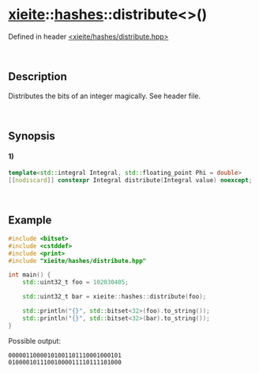 # [xieite](../../xieite.md)\:\:[hashes](../../hashes.md)\:\:distribute\<\>\(\)
Defined in header [<xieite/hashes/distribute.hpp>](../../../include/xieite/hashes/distribute.hpp)

&nbsp;

## Description
Distributes the bits of an integer magically. See header file.

&nbsp;

## Synopsis
#### 1)
```cpp
template<std::integral Integral, std::floating_point Phi = double>
[[nodiscard]] constexpr Integral distribute(Integral value) noexcept;
```

&nbsp;

## Example
```cpp
#include <bitset>
#include <cstddef>
#include <print>
#include "xieite/hashes/distribute.hpp"

int main() {
    std::uint32_t foo = 102030405;

    std::uint32_t bar = xieite::hashes::distribute(foo);

    std::println("{}", std::bitset<32>(foo).to_string());
    std::println("{}", std::bitset<32>(bar).to_string());
}
```
Possible output:
```
00000110000101001101110001000101
01000010111001000011110111101000
```
